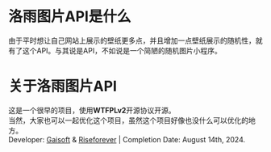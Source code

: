 # 洛雨图片API是什么
由于平时想让自己网站上展示的壁纸更多点，并且增加一点壁纸展示的随机性，就有了这个API。与其说是API，不如说是一个简陋的随机图片小程序。
# 关于洛雨图片API
这是一个很早的项目，使用<b>WTFPLv2</b>开源协议开源。<br>
当然，大家也可以一起优化这个项目，虽然这个项目好像也没什么可以优化的地方。<br>
Developer: <a href="https://www.haoyu233.com" target="_blank">Gaisoft</a> & <a href="https://www.riseforever.cn" target="_blank">Riseforever</a> | Completion Date: August 14th, 2024.<br>

